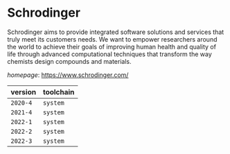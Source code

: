 # Schrodinger

Schrodinger aims to provide integrated software solutions and services   that truly meet its customers needs. We want to empower researchers around the world to   achieve their goals of improving human health and quality of life through advanced computational   techniques that transform the way chemists design compounds and materials.

*homepage*: <https://www.schrodinger.com/>

version | toolchain
--------|----------
``2020-4`` | ``system``
``2021-4`` | ``system``
``2022-1`` | ``system``
``2022-2`` | ``system``
``2022-3`` | ``system``
